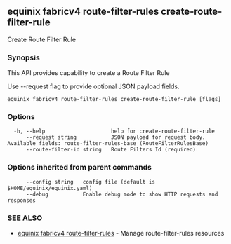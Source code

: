 ## equinix fabricv4 route-filter-rules create-route-filter-rule

Create Route Filter Rule

### Synopsis

This API provides capability to create a Route Filter Rule

Use --request flag to provide optional JSON payload fields.

```
equinix fabricv4 route-filter-rules create-route-filter-rule [flags]
```

### Options

```
  -h, --help                     help for create-route-filter-rule
      --request string           JSON payload for request body. Available fields: route-filter-rules-base (RouteFilterRulesBase)
      --route-filter-id string   Route Filters Id (required)
```

### Options inherited from parent commands

```
      --config string   config file (default is $HOME/equinix/equinix.yaml)
      --debug           Enable debug mode to show HTTP requests and responses
```

### SEE ALSO

* [equinix fabricv4 route-filter-rules](equinix_fabricv4_route-filter-rules.md)	 - Manage route-filter-rules resources

